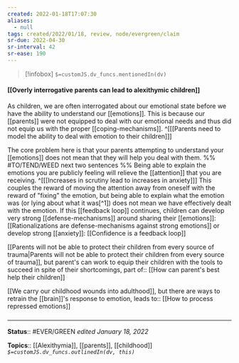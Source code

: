 ```yaml
---
created: 2022-01-18T17:07:30 
aliases:
  - null
tags: created/2022/01/18, review, node/evergreen/claim
sr-due: 2022-04-30
sr-interval: 42
sr-ease: 190
---
```

> [!infobox]
`$=customJS.dv_funcs.mentionedIn(dv)`

#### [[Overly interrogative parents can lead to alexithymic children]] 

As children, we are often interrogated about our emotional state before we have the ability to understand our [[emotions]]. This is because our [[parents]] were not equipped to deal with our emotional needs and thus did not equip us with the proper [[coping-mechanisms]]. 
^[[[Parents need to model the ability to deal with emotion to their children]]]

The core problem here is that your parents attempting to understand your [[emotions]] does not mean that they will help you deal with them.
%% #TO/TEND/WEED next two sentences %%
Being able to explain the emotions you are publicly feeling will relieve the [[attention]] that you are receiving.
^[[[Increases in scrutiny lead to increases in anxiety]]]
This couples the reward of moving the attention away from oneself with the reward of "fixing" the emotion, but being able to explain what the emotion was (or lying about what it was[^1]) does not mean we have effectively dealt with the emotion. If this [[feedback loop]] continues, children can develop very strong [[defense-mechanisms]] around sharing their [[emotions]]:
[[Rationalizations are defense-mechanisms against strong emotions]] or develop strong [[anxiety]]: [[Confidence is a feedback loop]]

[[Parents will not be able to protect their children from every source of trauma|Parents will not be able to protect their children from every source of trauma]], but parent's can work to equip their children with the tools to succeed in spite of their shortcomings,
part of:: [[How can parent's best help their children]]

[[We carry our childhood wounds into adulthood]], but there are ways to retrain the [[brain]]'s response to emotion,
leads to:: [[How to process repressed emotions]]

### <hr class="footnote"/>

**Status**:: #EVER/GREEN 
*edited January 18, 2022*

**Topics**:: [[Alexithymia]], [[parents]], [[childhood]]
*`$=customJS.dv_funcs.outlinedIn(dv, this)`*
